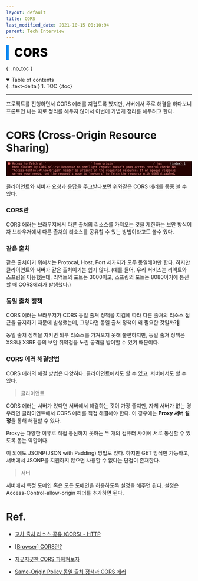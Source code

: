```yaml
---
layout: default
title: CORS
last_modified_date: 2021-10-15 00:10:94
parent: Tech Interview
---
```


<div style="font-size:32px; font-weight: 800; border-left: 7px solid #0687f0; padding-left:15px !important; color:#000000; margin-bottom:15px;">CORS</div>

{: .no_toc }

<details open markdown="block">
  <summary>
    Table of contents
  </summary>
  {: .text-delta }
1. TOC
{:toc}
</details>

---

프로젝트를 진행하면서 CORS 에러를 지겹도록 봤지만, 서버에서 주로 해결을 하다보니 프론트인 나는 따로 정리를 해두지 않아서 이번에 가볍게 정리를 해두려고 한다.

# CORS (Cross-Origin Resource Sharing)

![cors](/assets/images/tech-interview/cors.png)

클라이언트와 서버가 요청과 응답을 주고받다보면 위와같은 CORS 에러를 종종 볼 수 있다.

### CORS란

CORS 에러는 브라우저에서 다른 출처의 리소스를 가져오는 것을 제한하는 보안 방식이자 브라우저에서 다른 출처의 리소스를 공유할 수 있는 방법이라고도 볼수 있다.

### 같은 출처

같은 출처이기 위해서는 Protocal, Host, Port 세가지가 모두 동일해야만 한다. 하지만 클라이언트와 서버가 같은 출처이기는 쉽지 않다. (예를 들어, 우리 서비스는 리액트와 스프링을 이용했는데, 리액트의 포트는 3000이고, 스프링의 포트는 8080이기에 통신할 때 CORS에러가 발생했다.)

### 동일 출처 정책

CORS 에러는 브라우저가 CORS 동일 출처 정책을 지킴에 따라 다른 출처의 리소스 접근을 금지하기 때문에 발생했는데, 그렇다면 동일 출처 정책이 왜 필요한 것일까?🤔

동일 출처 정책을 지키면 외부 리소스를 가져오지 못해 불편하지만, 동일 출처 정책은 XSS나 XSRF 등의 보안 취약점을 노린 공격을 방어할 수 있기 때문이다.

### CORS 에러 해결방법

CORS 에러의 해결 방법은 다양하다. 클라이언트에서도 할 수 있고, 서버에서도 할 수 있다.

> 클라이언트

CORS 에러는 서버가 있다면 서버에서 해결하는 것이 가장 좋지만, 자체 서버가 없는 경우라면 클라이언트에서 CORS 에러를 직접 해결해야 한다. 이 경우에는 **Proxy 서버 설정**을 통해 해결할 수 있다.

Proxy는 다양한 이유로 직접 통신하지 못하는 두 개의 컴퓨터 사이에 서로 통신할 수 있도록 돕는 역할이다.

이 외에도 JSONP(JSON with Padding) 방법도 있다. 하지만 GET 방식만 가능하고, 서버에서 JSONP를 지원하지 않으면 사용할 수 없다는 단점이 존재한다.

> 서버

서버에서 특정 도메인 혹은 모든 도메인을 허용하도록 설정을 해주면 된다. 설정은 Access-Control-allow-origin 헤더를 추가하면 된다.

# Ref.

- [교차 출처 리소스 공유 (CORS) - HTTP ](https://developer.mozilla.org/ko/docs/Web/HTTP/CORS)

- [[Browser] CORS란?](https://beomy.github.io/tech/browser/cors/)

- [지긋지긋한 CORS 파헤쳐보자](https://velog.io/@jmkim87/%EC%A7%80%EA%B8%8B%EC%A7%80%EA%B8%8B%ED%95%9C-CORS-%ED%8C%8C%ED%97%A4%EC%B3%90%EB%B3%B4%EC%9E%90)

- [Same-Origin Policy 동일 출처 정책과 CORS 에러](https://velog.io/@yejinh/CORS-4tk536f0db)
